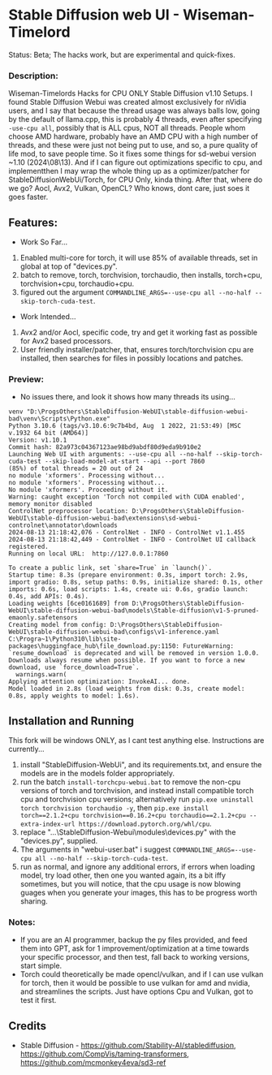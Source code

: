# Stable Diffusion web UI - Wiseman-Timelord
Status: Beta; The hacks work, but are experimental and quick-fixes.

### Description:
Wiseman-Timelords Hacks for CPU ONLY Stable Diffusion v1.10 Setups. I found Stable Diffusion Webui was created almost exclusively for nVidia users, and I say that because the thread usage was always balls low, going by the default of llama.cpp, this is probably 4 threads, even after specifying `-use-cpu all`, possibly that is ALL cpus, NOT all threads. People whom choose AMD hardware, probably have an AMD CPU with a high number of threads, and these were just not being put to use, and so, a pure quality of life mod, to save people time. So it fixes some things for sd-webui version ~1.10 (2024\08\13). And if I can figure out optimizations specific to cpu, and implementthen I may wrap the whole thing up as a optimizer/patcher for StableDiffusionWebUi/Torch, for CPU Only, kinda thing. After that, where do we go? Aocl, Avx2, Vulkan, OpenCL? Who knows, dont care, just soes it goes faster.

## Features:
- Work So Far...
1. Enabled multi-core for torch, it will use 85% of available threads, set in global at top of "devices.py".
2. batch to remove, torch, torchvision, torchaudio, then installs, torch+cpu, torchvision+cpu, torchaudio+cpu.
3. figured out the argument `COMMANDLINE_ARGS=--use-cpu all --no-half --skip-torch-cuda-test`.
- Work Intended...
1. Avx2 and/or Aocl, specific code, try and get it working fast as possible for Avx2 based processors.
2. User friendly installer/patcher, that, ensures torch/torchvision cpu are installed, then searches for files in possibly locations and patches.

### Preview:
- No issues there, and look it shows how many threads its using...
```
venv "D:\ProgsOthers\StableDiffusion-WebUI\stable-diffusion-webui-bad\venv\Scripts\Python.exe"
Python 3.10.6 (tags/v3.10.6:9c7b4bd, Aug  1 2022, 21:53:49) [MSC v.1932 64 bit (AMD64)]
Version: v1.10.1
Commit hash: 82a973c04367123ae98bd9abdf80d9eda9b910e2
Launching Web UI with arguments: --use-cpu all --no-half --skip-torch-cuda-test --skip-load-model-at-start --api --port 7860
(85%) of total threads = 20 out of 24
no module 'xformers'. Processing without...
no module 'xformers'. Processing without...
No module 'xformers'. Proceeding without it.
Warning: caught exception 'Torch not compiled with CUDA enabled', memory monitor disabled
ControlNet preprocessor location: D:\ProgsOthers\StableDiffusion-WebUI\stable-diffusion-webui-bad\extensions\sd-webui-controlnet\annotator\downloads
2024-08-13 21:18:42,076 - ControlNet - INFO - ControlNet v1.1.455
2024-08-13 21:18:42,449 - ControlNet - INFO - ControlNet UI callback registered.
Running on local URL:  http://127.0.0.1:7860

To create a public link, set `share=True` in `launch()`.
Startup time: 8.3s (prepare environment: 0.3s, import torch: 2.9s, import gradio: 0.8s, setup paths: 0.9s, initialize shared: 0.1s, other imports: 0.6s, load scripts: 1.4s, create ui: 0.6s, gradio launch: 0.4s, add APIs: 0.4s).
Loading weights [6ce0161689] from D:\ProgsOthers\StableDiffusion-WebUI\stable-diffusion-webui-bad\models\Stable-diffusion\v1-5-pruned-emaonly.safetensors
Creating model from config: D:\ProgsOthers\StableDiffusion-WebUI\stable-diffusion-webui-bad\configs\v1-inference.yaml
C:\Progra~1\Python310\lib\site-packages\huggingface_hub\file_download.py:1150: FutureWarning: `resume_download` is deprecated and will be removed in version 1.0.0. Downloads always resume when possible. If you want to force a new download, use `force_download=True`.
  warnings.warn(
Applying attention optimization: InvokeAI... done.
Model loaded in 2.8s (load weights from disk: 0.3s, create model: 0.8s, apply weights to model: 1.6s).
```

## Installation and Running
This fork will be windows ONLY, as I cant test anything else. Instructions are currently...
1. install "StableDiffusion-WebUi", and its requirements.txt, and ensure the models are in the models folder appropriately.
2. run the batch `install-torchcpu-webui.bat` to remove the non-cpu versions of torch and torchvision, and instead install compatible torch cpu and torchvision cpu versions; alternatively run `pip.exe uninstall torch torchvision torchaudio -y`, then `pip.exe install torch==2.1.2+cpu torchvision==0.16.2+cpu torchaudio==2.1.2+cpu --extra-index-url https://download.pytorch.org/whl/cpu`. 
3. replace "...\StableDiffusion-Webui\modules\devices.py" with the "devices.py", supplied.
4. The arguments in "webui-user.bat" i suggest `COMMANDLINE_ARGS=--use-cpu all --no-half --skip-torch-cuda-test`.
5. run as normal, and ignore any additional errors, if errors when loading model, try load other, then one you wanted again, its a bit iffy sometimes, but you will notice, that the cpu usage is now blowing guages when you generate your images, this has to be progress worth sharing.

### Notes:
- If you are an AI programmer, backup the py files provided, and feed them into GPT, ask for 1 improvement/optimization at a time towards your specific processor, and then test, fall back to working versions, start simple.
- Torch could theoretically be made opencl/vulkan, and if I can use vulkan for torch, then it would be possible to use vulkan for amd and nvidia, and streamlines the scripts. Just have options Cpu and Vulkan, got to test it first.

## Credits
- Stable Diffusion - https://github.com/Stability-AI/stablediffusion, https://github.com/CompVis/taming-transformers, https://github.com/mcmonkey4eva/sd3-ref
